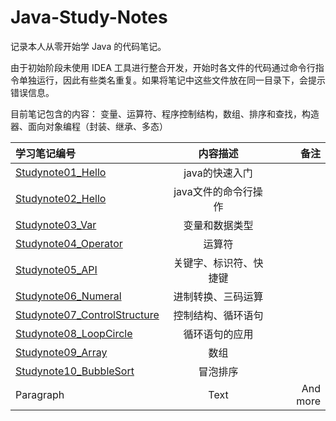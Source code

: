# Java-Study-Notes
记录本人从零开始学 Java 的代码笔记。

由于初始阶段未使用 IDEA 工具进行整合开发，开始时各文件的代码通过命令行指令单独运行，因此有些类名重复。如果将笔记中这些文件放在同一目录下，会提示错误信息。

目前笔记包含的内容：
变量、运算符、程序控制结构，数组、排序和查找，构造器、面向对象编程（封装、继承、多态）


| 学习笔记编号   | 内容描述 | 备注     |
| :---      |    :----:   |   ---: |
| [Studynote01_Hello](https://github.com/92rw/Java-Study-Notes/blob/main/Studynote01_Hello.java)  | java的快速入门  |    |
| [Studynote02_Hello](https://github.com/92rw/Java-Study-Notes/blob/main/Studynote02_Hello.java)  | java文件的命令行操作  |    |
| [Studynote03_Var](https://github.com/92rw/Java-Study-Notes/blob/main/Studynote03_Var.java)  | 变量和数据类型  |    |
| [Studynote04_Operator](https://github.com/92rw/Java-Study-Notes/blob/main/Studynote04_Operator.java)  | 运算符  |    |
| [Studynote05_API](https://github.com/92rw/Java-Study-Notes/blob/main/Studynote05_API.java)  | 关键字、标识符、快捷键  |    |
| [Studynote06_Numeral](https://github.com/92rw/Java-Study-Notes/blob/main/Studynote06_Numeral.java)  | 进制转换、三码运算  |    |
| [Studynote07_ControlStructure](https://github.com/92rw/Java-Study-Notes/blob/main/Studynote07_ControlStructure.java)  | 控制结构、循环语句  |    |
| [Studynote08_LoopCircle](https://github.com/92rw/Java-Study-Notes/blob/main/Studynote08_LoopCircle.java)  | 循环语句的应用  |    |
| [Studynote09_Array](https://github.com/92rw/Java-Study-Notes/blob/main/Studynote09_Array.java)  | 数组  |    |
| [Studynote10_BubbleSort](https://github.com/92rw/Java-Study-Notes/blob/main/Studynote10_BubbleSort.java)  | 冒泡排序  |    |
| Paragraph   | Text        | And more      |
